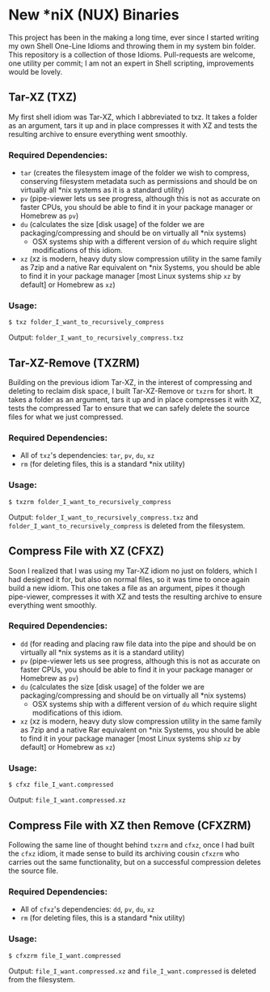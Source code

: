 # New \*niX (NUX) Binaries

This project has been in the making a long time, ever since I started writing my own Shell One-Line Idioms and throwing them in my system bin folder. This repository is a collection of those Idioms. Pull-requests are welcome, one utility per commit; I am not an expert in Shell scripting, improvements would be lovely.

## Tar-XZ (TXZ)

My first shell idiom was Tar-XZ, which I abbreviated to txz. It takes a folder as an argument, tars it up and in place compresses it with XZ and tests the resulting archive to ensure everything went smoothly.

### Required Dependencies:
* `tar` (creates the filesystem image of the folder we wish to compress, conserving filesystem metadata such as permissions and should be on virtually all \*nix systems as it is a standard utility)
* `pv` (pipe-viewer lets us see progress, although this is not as accurate on faster CPUs, you should be able to find it in your package manager or Homebrew as `pv`)
* `du` (calculates the size [disk usage] of the folder we are packaging/compressing and should be on virtually all \*nix systems)
  * OSX systems ship with a different version of `du` which require slight modifications of this idiom.
* `xz` (xz is modern, heavy duty slow compression utility in the same family as 7zip and a native Rar equivalent on \*nix Systems, you should be able to find it in your package manager [most Linux systems ship `xz` by default] or Homebrew as `xz`)

### Usage:

`$ txz folder_I_want_to_recursively_compress`

Output: `folder_I_want_to_recursively_compress.txz`

## Tar-XZ-Remove (TXZRM)

Building on the previous idiom Tar-XZ, in the interest of compressing and deleting to reclaim disk space, I built Tar-XZ-Remove or `txzrm` for short. It takes a folder as an argument, tars it up and in place compresses it with XZ, tests the compressed Tar to ensure that we can safely delete the source files for what we just compressed.

### Required Dependencies:
* All of `txz`'s dependencies: `tar`, `pv`, `du`, `xz`
* `rm` (for deleting files, this is a standard \*nix utility)

### Usage:

`$ txzrm folder_I_want_to_recursively_compress`

Output: `folder_I_want_to_recursively_compress.txz` and `folder_I_want_to_recursively_compress` is deleted from the filesystem.

## Compress File with XZ (CFXZ)

Soon I realized that I was using my Tar-XZ idiom no just on folders, which I had designed it for, but also on normal files, so it was time to once again build a new idiom. This one takes a file as an argument, pipes it though pipe-viewer, compresses it with XZ and tests the resulting archive to ensure everything went smoothly.

### Required Dependencies:
* `dd` (for reading and placing raw file data into the pipe and should be on virtually all \*nix systems as it is a standard utility)
* `pv` (pipe-viewer lets us see progress, although this is not as accurate on faster CPUs, you should be able to find it in your package manager or Homebrew as `pv`)
* `du` (calculates the size [disk usage] of the folder we are packaging/compressing and should be on virtually all \*nix systems)
  * OSX systems ship with a different version of `du` which require slight modifications of this idiom.
* `xz` (xz is modern, heavy duty slow compression utility in the same family as 7zip and a native Rar equivalent on \*nix Systems, you should be able to find it in your package manager [most Linux systems ship `xz` by default] or Homebrew as `xz`)

### Usage:

`$ cfxz file_I_want.compressed`

Output: `file_I_want.compressed.xz`

## Compress File with XZ then Remove (CFXZRM)

Following the same line of thought behind `txzrm` and `cfxz`, once I had built the `cfxz` idiom, it made sense to build its archiving cousin `cfxzrm` who carries out the same functionality, but on a successful compression deletes the source file.

### Required Dependencies:
* All of `cfxz`'s dependencies: `dd`, `pv`, `du`, `xz`
* `rm` (for deleting files, this is a standard \*nix utility)

### Usage:

`$ cfxzrm file_I_want.compressed`

Output: `file_I_want.compressed.xz` and `file_I_want.compressed` is deleted from the filesystem.
